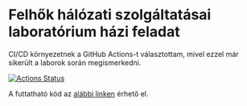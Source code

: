 # Felhők hálózati szolgáltatásai laboratórium házi feladat

CI/CD környezetnek a GitHub Actions-t választottam, mivel ezzel már sikerült a laborok során megismerkedni.

[![Actions Status](https://github.com/gulya99/fhszl_hf/workflows/Test,%20build%20and%20release/badge.svg)](https://github.com/gulya99/fhsz_hf/actions)

A futtatható kód az [alábbi linken](https://github.com/guly99/fhszl_hf/releases/tag/latest) érhető el.

